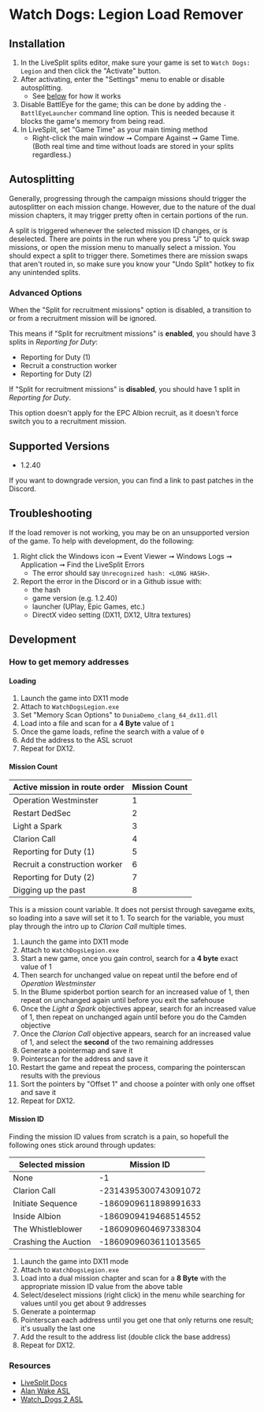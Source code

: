 # Watch Dogs: Legion Load Remover

## Installation

1. In the LiveSplit splits editor, make sure your game is set to `Watch Dogs: Legion` and then click the "Activate" button.
1. After activating, enter the "Settings" menu to enable or disable autosplitting.
    * See [below](#autosplitting) for how it works
1. Disable BattlEye for the game; this can be done by adding the `-BattlEyeLauncher` command line option. This is needed because it blocks the game's memory from being read.
1. In LiveSplit, set "Game Time" as your main timing method
   * Right-click the main window ➞ Compare Against ➞ Game Time. (Both real time and time without loads are stored in your splits regardless.)

## Autosplitting

Generally, progressing through the campaign missions should trigger the autosplitter on each mission change. However, due to the nature of the dual mission chapters, it may trigger pretty often in certain portions of the run.

A split is triggered whenever the selected mission ID changes, or is deselected. There are points in the run where you press "J" to quick swap missions, or open the mission menu to manually select a mission. You should expect a split to trigger there. Sometimes there are mission swaps that aren't routed in, so make sure you know your "Undo Split" hotkey to fix any unintended splits.

### Advanced Options

When the "Split for recruitment missions" option is disabled, a transition to or from a recruitment mission will be ignored.

This means if "Split for recruitment missions" is **enabled**, you should have 3 splits in *Reporting for Duty*:

* Reporting for Duty (1)
* Recruit a construction worker
* Reporting for Duty (2)

If "Split for recruitment missions" is **disabled**, you should have 1 split in *Reporting for Duty*.

This option doesn't apply for the EPC Albion recruit, as it doesn't force switch you to a recruitment mission.

## Supported Versions

* 1.2.40

If you want to downgrade version, you can find a link to past patches in the Discord.

## Troubleshooting

If the load remover is not working, you may be on an unsupported version of the game. To help with development, do the following:

1. Right click the Windows icon ➞  Event Viewer ➞ Windows Logs ➞ Application ➞ Find the LiveSplit Errors
    * The error should say `Unrecognized hash: <LONG HASH>`.
1. Report the error in the Discord or in a Github issue with:
    * the hash
    * game version (e.g. 1.2.40)
    * launcher (UPlay, Epic Games, etc.)
    * DirectX video setting (DX11, DX12, Ultra textures)

## Development

### How to get memory addresses

#### Loading

1. Launch the game into DX11 mode
1. Attach to `WatchDogsLegion.exe`
1. Set "Memory Scan Options" to `DuniaDemo_clang_64_dx11.dll`
1. Load into a file and scan for a **4 Byte** value of `1`
1. Once the game loads, refine the search with a value of `0`
1. Add the address to the ASL scruot
1. Repeat for DX12.

#### Mission Count

| Active mission in route order | Mission Count |
|-------------------------------|---------------|
| Operation Westminster         | 1             |
| Restart DedSec                | 2             |
| Light a Spark                 | 3             |
| Clarion Call                  | 4             |
| Reporting for Duty (1)        | 5             |
| Recruit a construction worker | 6             |
| Reporting for Duty (2)        | 7             |
| Digging up the past           | 8             |

This is a mission count variable. It does not persist through savegame exits, so loading into a save will set it to 1.
To search for the variable, you must play through the intro up to *Clarion Call* multiple times.

1. Launch the game into DX11 mode
1. Attach to `WatchDogsLegion.exe`
1. Start a new game, once you gain control, search for a **4 byte** exact value of 1
1. Then search for unchanged value on repeat until the before end of *Operation Westminster*
1. In the Blume spiderbot portion search for an increased value of 1, then repeat on unchanged again until before you exit the safehouse
1. Once the *Light a Spark* objectives appear, search for an increased value of 1, then repeat on unchanged again until before you do the Camden objective
1. Once the *Clarion Call* objective appears, search for an increased value of 1, and select the **second** of the two remaining addresses
1. Generate a pointermap and save it
1. Pointerscan for the address and save it
1. Restart the game and repeat the process, comparing the pointerscan results with the previous
1. Sort the pointers by "Offset 1" and choose a pointer with only one offset and save it
1. Repeat for DX12.

#### Mission ID

Finding the mission ID values from scratch is a pain, so hopefull the following ones stick around through updates:

| Selected mission     | Mission ID           |
|----------------------|----------------------|
| None                 | -1                   |
| Clarion Call         | -2314395300743091072 |
| Initiate Sequence    | -1860909611898991633 |
| Inside Albion        | -1860909419468514552 |
| The Whistleblower    | -1860909604697338304 |
| Crashing the Auction | -1860909603611013565 |

1. Launch the game into DX11 mode
1. Attach to `WatchDogsLegion.exe`
1. Load into a dual mission chapter and scan for a **8 Byte** with the appropriate mission ID value from the above table
1. Select/deselect missions (right click) in the menu while searching for values until you get about 9 addresses
1. Generate a pointermap
1. Pointerscan each address until you get one that only returns one result; it's usually the last one
1. Add the result to the address list (double click the base address)
1. Repeat for DX12.

### Resources

* [LiveSplit Docs](https://github.com/LiveSplit/LiveSplit.AutoSplitters)
* [Alan Wake ASL](https://github.com/tduva/LiveSplit-ASL)
* [Watch_Dogs 2 ASL](https://github.com/zoton2/LiveSplit.Scripts)

